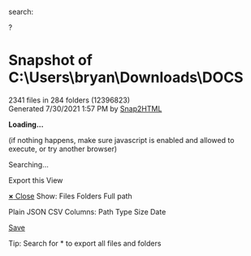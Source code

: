 <span class="app_header_icon"></span>

search:

?

# Snapshot of C:\\Users\\bryan\\Downloads\\DOCS

2341 files in 284 folders (<span id="tot_size">12396823</span>)  
Generated 7/30/2021 1:57 PM by [Snap2HTML](http://www.rlvision.com)

**Loading...**

(if nothing happens, make sure javascript is enabled and allowed to execute, or try another browser)

Searching...

Export this View

<span id="list_footer_info_label"></span>

<a href="#" id="export_close" class="export_close"><strong>×</strong> Close</a> Show: Files Folders Full path

Plain JSON CSV <span id="export_options_columns"> Columns: Path Type Size Date </span>

<a href="#" id="export_save">Save</a>

Tip: Search for \* to export all files and folders
